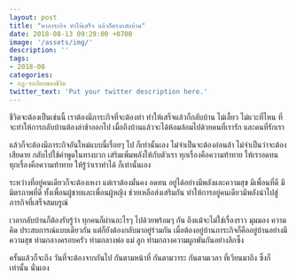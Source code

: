 ```yaml
---
layout: post
title: "หาภาระกิจ ทำให้เสร็จ แล้วก็ตรงกลับบ้าน"
date: 2018-08-13 09:29:00 +0700
image: '/assets/img/'
description: ''
tags:
- 2018-08
categories:
- กฎ-ระเบียบของชีวิต
twitter_text: 'Put your twitter description here.'
---
```

ชีวิตจะต้องเป็นเช่นนี้ เราต้องมีภาระกิจที่จะต้องทำ ทำให้เสร็จแล้วก็กลับบ้าน ไม่เลี้ยว ไม่แวะที่ไหน ที่จะทำให้การกลับบ้านต้องล่าช้าออกไป เมื่อถึงบ้านแล้วจะได้ห้อมล้อมไปด้วยคนที่เรารัก และคนที่รักเรา

แล้วก็จะต้องมีภาระกิจอันใหม่แบบนี้เรื่อยๆ ไป ก็เท่านั้นเอง ไม่จำเป็นจะต้องอ่อนล้า ไม่จำเป็นว่าจะต้องเสียดาย กลับไปใช้คำพูดในทางบวก เสริมเพิ่มพลังให้กับตัวเรา ทุกเรื่องคือความท้าทาย ให้เราอดทน ทุกเรื่องคือความท้าทาย ให้รู้ว่าเราทำได้ ก็เท่านั้นเอง

ระหว่างที่อยู่คนเดียวก็จะต้องเหงา แต่เราต้องมั่นคง อดทน อยู่ได้อย่างมีพลังและความสุข มีเพื่อนที่ดี มีมิตรภาพที่ดี ทั้งเพื่อนผู้ชายและเพื่อนผู้หญิง ช่วยเหลือส่งเสริมกัน ทำให้การอยู่คนเดียวมีพลังนำไปสู่ภารกิจที่เสร็จสมบรูณ์

เวลากลับบ้านก็ต้องรับรู้ว่า ทุกคนก็ผ่านอะไรๆ ไปด้วยพร้อมๆ กัน ถึงแม้จะไม่ใช่เรื่องราว มุมมอง ความคิด ประสบการณ์แบบเดียวกัน แต่ก็ยังต้องกลับมาอยู่ร่วมกัน เมื่อต้องอยู่บ้านภาระกิจก็คืออยู่บ้านอย่างมีความสุข ท่ามกลางครอบครัว ท่ามกลางพ่อ แม่ ลูก ท่ามกลางความผูกพันกันอย่างลึกซึ้ง

ครั้นแล้วก็จะถึง วันที่จะต้องจากกันไป กันตามหน้าที่ กันตามวาระ กันตามเวลา ที่เวียนมาถึง ซึ่งก็เท่านั้น นั่นเอง
